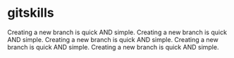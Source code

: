 # gitskills
Creating a new branch is quick AND simple.
Creating a new branch is quick AND simple.
Creating a new branch is quick AND simple.
Creating a new branch is quick AND simple.
Creating a new branch is quick AND simple.
